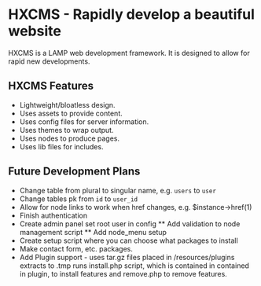# HXCMS - Rapidly develop a beautiful website
HXCMS is a LAMP web development framework. It is designed to allow for rapid
new developments.

## HXCMS Features
* Lightweight/bloatless design.
* Uses assets to provide content.
* Uses config files for server information.
* Uses themes to wrap output.
* Uses nodes to produce pages.
* Uses lib files for includes.

## Future Development Plans
* Change table from plural to singular name, e.g. `users` to `user`
* Change tables pk from `id` to `user_id`
* Allow for node links to work when href changes, e.g. $instance->href(1) 
* Finish authentication
* Create admin panel set root user in config
** Add validation to node management script
** Add node_menu setup
* Create setup script where you can choose what packages to install
* Make contact form, etc. packages.
* Add Plugin support - uses tar.gz files placed in /resources/plugins extracts
to .tmp runs install.php script, which is contained in contained in plugin,
to install features and remove.php to remove features.
